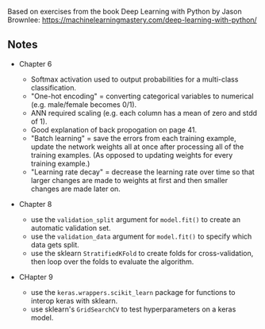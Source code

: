Based on exercises from the book Deep Learning with Python by Jason Brownlee: https://machinelearningmastery.com/deep-learning-with-python/

## Notes

- Chapter 6
  - Softmax activation used to output probabilities for a multi-class classification.
  - "One-hot encoding" = converting categorical variables to numerical (e.g. male/female becomes 0/1).
  - ANN required scaling (e.g. each column has a mean of zero and stdd of 1).
  - Good explanation of back propogation on page 41.
  - "Batch learning" = save the errors from each training example, update the network weights all at once after processing all of the training examples. (As opposed to updating weights for every training example.)
  - "Learning rate decay" = decrease the learning rate over time so that larger changes are made to weights at first and then smaller changes are made later on.

- Chapter 8
  - use the `validation_split` argument for `model.fit()` to create an automatic validation set.
  - use the `validation_data` argument for `model.fit()` to specify which data gets split.
  - use the sklearn `StratifiedKFold` to create folds for cross-validation, then loop over the folds to evaluate the algorithm.

- CHapter 9
  - use the `keras.wrappers.scikit_learn` package for functions to interop keras with sklearn.
  - use sklearn's `GridSearchCV` to test hyperparameters on a keras model.
